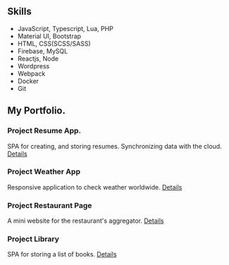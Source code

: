 ## Skills
- JavaScript, Typescript, Lua, PHP
- Material UI, Bootstrap
- HTML, CSS(SCSS/SASS)
- Firebase, MySQL
- Reactjs, Node
- Wordpress
- Webpack
- Docker
- Git

## My Portfolio.

### Project Resume App.
SPA for creating, and storing resumes. Synchronizing data with the cloud.
[Details](https://github.com/ocnm/sb-cvapp)

### Project Weather App
Responsive application to check weather worldwide.
[Details](https://github.com/ocnm/sb-weather/)

### Project Restaurant Page
A mini website for the restaurant's aggregator.
[Details](https://github.com/ocnm/sb-restaurant/)

### Project Library
SPA for storing a list of books.
[Details](https://github.com/ocnm/sb-library/)
